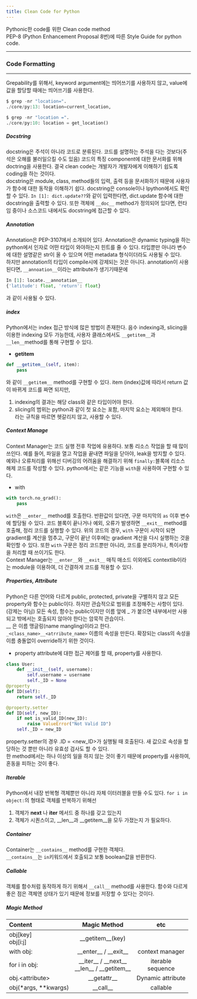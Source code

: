 ```yaml
---
title: Clean Code for Python
---
```

Pythonic한 code를 위한 Clean code method <br>
PEP-8 (Python Enhancement Proposal 8번)에 따른 Style Guide for python code.

---
### Code Formatting
---
Grepability를 위해서, keyword argument에는 띄어쓰기를 사용하지 않고, value에 값을 할당할 때에는 띄어쓰기를 사용한다. <br>
```py
$ grep -nr "location=".
./core/py:13: location=current_location,
```
```py
$ grep -nr "location =".
./core/py:10: location = get_location()
```

##### Docstring
docstring은 주석이 아니라 코드로 분류된다. 코드를 설명하는 주석을 다는 것보다(주석은 오해를 불러일으킬 수도 있음) 코드의 특징 component에 대한 문서화를 위해 doctring을 사용한다. 결국 clean code는 개발자가 개발자에게 이해하기 쉽도록 coding을 하는 것이다. <br>
docstring은 module, class, method들의 입력, 출력 등을 문서화하기 때문에 사용자가 함수에 대한 동작을 이해하기 쉽다. docstring은 console이나 Ipython에서도 확인할 수 있다. ```In [1]: dict.update??```와 같이 입력한다면, dict.update 함수에 대한 docstring을 출력할 수 있다. 또한 객체에 ```__doc__``` method가 정의되어 있다면, 런타임 중이나 소스코드 내에서도 docstring에 접근할 수 있다.

##### Annotation
Annotation은 PEP-3107에서 소개되어 있다. Annotation은 dynamic typing을 하는 python에서 인자로 어떤 타입이 와야하는지 힌트를 줄 수 있다. 타입뿐만 아니라 변수에 대한 설명같은 str이 올 수 있으며 어떤 metadata 형식이더라도 사용될 수 있다. <br> 
하지만 annotation의 타입이 compile시에 강제되는 것은 아니다. annotation이 사용된다면, ```__annoation__```이라는 attribute가 생기기때문에 
```py
In [1]: locate.__annotation__
{'latitude': float, 'return': float}
```
과 같이 사용될 수 있다.

##### index
Python에서는 index 접근 방식에 많은 방법이 존재한다. 음수 indexing과, slicing을 이용한 indexing 모두 가능한데, 사용자 클래스에서도 ```__getitem__```과 ```__len__```method를 통해 구현할 수 있다.

- __getitem__
```py
def __getitem__(self, item):
    pass
```
와 같이 ```__getitem__``` method를 구현할 수 있다. item (index)값에 따라서 return 값이 바뀌게 코드를 짜면 되지만, <br>
1. indexing의 결과는 해당 class와 같은 타입이어야 한다. <br>
2. slicing의 범위는 python과 같이 첫 요소는 포함, 마지막 요소는 제외해야 한다. <br>
라는 규칙을 따르면 헷갈리지 않고, 사용할 수 있다.

##### Context Manage

Context Manager는 코드 실행 전후 작업에 유용하다. 보통 리소스 작업을 할 때 많이 쓰인다. 예를 들어, 파일을 열고 작업을 끝내면 파일을 닫아야, leak을 방지할 수 있다. 예외나 오류처리를 위해선 디버깅의 어려움을 해결하기 위해 ```finally:```블록에 리소스 해제 코드를 작성할 수 있다. python에서는 같은 기능을 ```with```을 사용하여 구현할 수 있다.

- with
```py
with torch.no_grad():
    pass
```
```with```은 ```__enter__``` method를 호출한다. 반환값이 있다면, 구문 마지막의 ```as``` 이후 변수에 할당될 수 있다. 코드 블록이 끝나거나 예외, 오류가 발생하면 ```__exit__``` method를 호출해, 정리 코드를 실행할 수 있다. 위의 코드의 경우, ```with``` 구문이 시작이 되면 gradient를 계산을 멈추고, 구문이 끝난 이후에는 gradient 계산을 다시 실행하는 것을 확인할 수 있다. 또한 ```with``` 구문은 정리 코드뿐만 아니라, 코드를 분리하거나, 특이사항을 처리할 때 쓰이기도 한다. <br>
Context Manager는 ```__enter__```와 ```__exit__``` 매직 매소드 이외에도 contextlib이라는 module을 이용하여, 더 간결하게 코드를 적용할 수 있다. 

##### Properties, Attribute

Python은 다른 언어와 다르게 public, protected, private을 구별하지 않고 모든 property와 함수는 public이다. 하지만 관습적으로 범위를 조정해주는 사항이 있다. (강제는 아님) 모든 속성, 함수는 public이지만 이름 앞에 _ 가 붙으면 내부에서만 사용되고 밖에서는 호출되지 않아야 한다는 암묵적 관습이다. <br>
__ 은 이름 맹글링(name mangling)이라고 한다. ```_<class_name>__<atrribute_name>``` 이름의 속성을 만든다. 확장되는 class의 속성을 이름 충돌없이 override하기 위한 것이다. 

- property
attribute에 대한 접근 제어를 할 때, property를 사용한다. 
```py
class User:
    def __init__(self, username):
        self.username = username
        self._ID = None
@property
def ID(self):
    return self._ID

@property.setter
def ID(self, new_ID):
    if not is_valid_ID(new_ID):
        raise ValueError("Not Valid ID")
    self._ID = new_ID
```

property.setter의 경우 <user>.ID = <new_ID>가 실행될 때 호출된다. 새 값으로 속성을 할당하는 것 뿐만 아니라 유효성 검사도 할 수 있다. <br> 한 method에서는 하나 이상의 일을 하지 않는 것이 좋기 때문에 property를 사용하여, 혼동을 피하는 것이 좋다.

##### Iterable
Python에서 내장 반복형 객체뿐만 아니라 자체 이터러블을 만들 수도 있다. ```for i in object:```의 형태로 객체를 반복하기 위해선 
1. 객체가 __next__ 나 __iter__ 메서드 중 하나를 갖고 있는지
2. 객체가 시퀀스이고, __len__과 __getitem__을 모두 가졌는지
가 필요하다. 
    
##### Container
Container는 ```__contains__``` method를 구현한 객체다. <br>
```__contains__```는 ```in```키워드에서 호출되고 보통 boolean값을 반환한다. 

##### Callable
객체를 함수처럼 동작하게 하기 위해서 ```__call__``` method를 사용한다. 함수와 다르게 좋은 점은 객체엔 상태가 있기 때문에 정보를 저장할 수 있다는 것이다. 

##### Magic Method

|Content|Magic Method|etc|
|:------------|:------------:|:------------:|
|obj&#91;key&#93; <br> obj&#91;i&#58;j&#93;|&#95;&#95;getitem&#95;&#95;(key)| |
|with obj&#58;|&#95;&#95;enter&#95;&#95; / &#95;&#95;exit&#95;&#95;|context manager|
|for i in obj&#58;|&#95;&#95;iter&#95;&#95; / &#95;&#95;next&#95;&#95; <br> &#95;&#95;len&#95;&#95; / &#95;&#95;getitem&#95;&#95;|iterable <br> sequence|
|obj&#46;&#60;attribute&#62;|&#95;&#95;getattr&#95;&#95;|Dynamic attribute|
|obj(&#42;args, &#42;&#42;kwargs)|&#95;&#95;call&#95;&#95;|callable|

